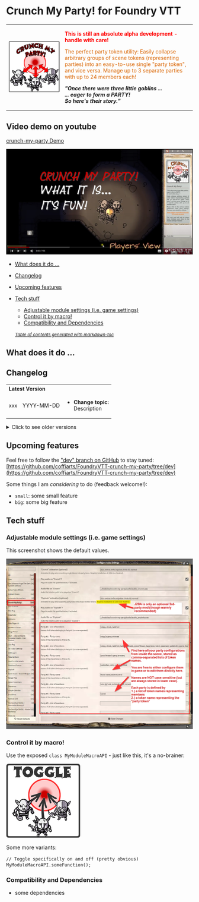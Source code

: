 # Crunch My Party! for Foundry VTT
<table style="border:0">
  <tr>
    <td><img src="src/crunch-my-party/artwork/cmp-logo.png" alt="Hot Pan & Zoom! Logo"/></td>
    <td>
        <p style="color:red"><strong>This is still an absolute alpha development - handle with care!</strong></p>
        <p style="color:#da6502">
          The perfect party token utility: Easily collapse arbitrary groups of scene tokens (representing parties) into an easy-to-use single "party token", and vice versa. Manage up to 3 separate parties with up to 24 members each!
        </p>
        <p style="font-style: italic; font-weight: bold">
          "Once there were three little goblins ...<br/>
            ... eager to form a PARTY!<br/>
            So here's their story."
    </p>
    </td>
  </tr>
</table>

## Video demo on youtube
[crunch-my-party Demo](https://youtu.be/crunch-my-party)

[<img src="src/crunch-my-party/artwork/cmp-video-thumb.png" alt="crunch-my-party - Video demo on youtube" width="600"/>](https://youtu.be/crunch-my-party)

- [What does it do ...](#what-does-it-do-)
- [Changelog](#changelog)
- [Upcoming features](#upcoming-features)
- [Tech stuff](#tech-stuff)
  * [Adjustable module settings (i.e. game settings)](#adjustable-module-settings--ie-game-settings-)
  * [Control it by macro!](#control-it-by-macro-)
  * [Compatibility and Dependencies](#compatibility-and-dependencies)

  <small><i><a href='http://ecotrust-canada.github.io/markdown-toc/'>Table of contents generated with markdown-toc</a></i></small>

## What does it do ...


## Changelog
<table style="border:0">
    <tr>
        <th colspan="3" style="text-align: left">Latest Version</th>
    </tr>
    <tr>
        <td>xxx</td>
        <td>YYYY-MM-DD</td>
        <td>
            <ul>
                <li><b>Change topic:</b><br/>
                    Description</li>
            </ul>
        </td>
    </tr>
</table>

<details><summary>Click to see older versions</summary>
<table>
    <tr>
        <th>Release</th>
        <th>Date</th>
        <th>Changes</th>
    </tr>
    <tr>
        <td>xyz</td>
        <td>YYYY-MM-DD</td>
        <td>Description</td>
    </tr>
</table>
</details>

## Upcoming features
Feel free to follow the ["dev" branch on GitHub](https://github.com/coffiarts/FoundryVTT-crunch-my-party/tree/dev) to stay tuned: [https://github.com/coffiarts/FoundryVTT-crunch-my-party/tree/dev](https://github.com/coffiarts/FoundryVTT-crunch-my-party/tree/dev)

Some things I am *considering* to do (feedback welcome!):

- `small`: some small feature
- `big`: some big feature

## Tech stuff
### Adjustable module settings (i.e. game settings)
This screenshot shows the default values.

<img src="src/crunch-my-party/artwork/cmp-settings.png" alt="crunch-my-party settings"/>

### Control it by macro!
Use the exposed `class MyModuleMacroAPI` - just like this, it's a no-brainer:

<img src="src/crunch-my-party/artwork/cmp-macro-toggle.png" alt="crunch-my-party macro example"/>

Some more variants:

    // Toggle specifically on and off (pretty obvious)
    MyModuleMacroAPI.someFunction();

### Compatibility and Dependencies
- some dependencies
